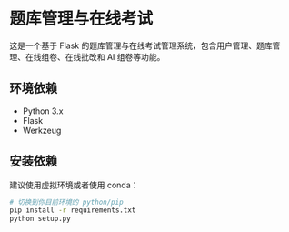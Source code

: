 # 题库管理与在线考试

这是一个基于 Flask 的题库管理与在线考试管理系统，包含用户管理、题库管理、在线组卷、在线批改和 AI 组卷等功能。

## 环境依赖

- Python 3.x
- Flask
- Werkzeug

## 安装依赖

建议使用虚拟环境或者使用 conda：

```bash
# 切换到你目前环境的 python/pip
pip install -r requirements.txt
python setup.py
```
